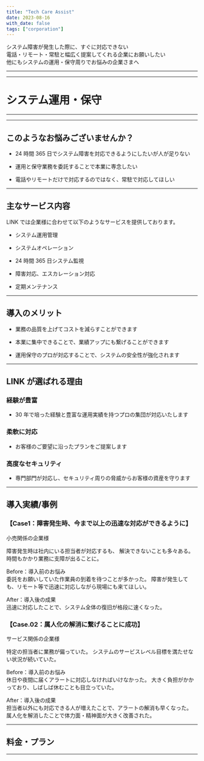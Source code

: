 ```yaml
---
title: "Tech Care Assist"
date: 2023-08-16
with_date: false
tags: ["corporation"]
---
```


システム障害が発生した際に、すぐに対応できない  
電話・リモート・常駐と幅広く提案してくれる企業にお願いしたい  
他にもシステムの運用・保守周りでお悩みの企業さまへ

<!--more-->

---

---

# システム運用・保守

---

---

## このようなお悩みございませんか？

- 24 時間 365 日でシステム障害を対応できるようにしたいが人が足りない

- 運用と保守業務を委託することで本業に専念したい

- 電話やリモートだけで対応するのではなく、常駐で対応してほしい

---

## 主なサービス内容

LINK では企業様に合わせて以下のようなサービスを提供しております。

- システム運用管理

- システムオペレーション

- 24 時間 365 日システム監視

- 障害対応、エスカレーション対応

- 定期メンテナンス

---

## 導入のメリット

- 業務の品質を上げてコストを減らすことができます

- 本業に集中できることで、業績アップにも繋げることができます

- 運用保守のプロが対応することで、システムの安全性が強化されます

---

## LINK が選ばれる理由

### 経験が豊富

- 30 年で培った経験と豊富な運用実績を持つプロの集団が対応いたします

### 柔軟に対応

- お客様のご要望に沿ったプランをご提案します

### 高度なセキュリティ

- 専門部門が対応し、セキュリティ周りの脅威からお客様の資産を守ります

---

## 導入実績/事例

### 【Case1：障害発生時、今まで以上の迅速な対応ができるように】

小売関係の企業様

障害発生時は社内にいる担当者が対応するも、
解決できないことも多々ある。時間もかかり業務に支障が出ることに。

Before：導入前のお悩み  
委託をお願いしていた作業員の到着を待つことが多かった。
障害が発生しても、リモート等で迅速に対応しながら現場にも来てほしい。

After：導入後の成果  
迅速に対応したことで、システム全体の復旧が格段に速くなった。

### 【Case.02：属人化の解消に繋げることに成功】

サービス関係の企業様

特定の担当者に業務が偏っていた。
システムのサービスレベル目標を満たせない状況が続いていた。

Before：導入前のお悩み  
休日や夜間に届くアラートに対応しなければいけなかった。
大きく負担がかかっており、しばしば休むことも目立っていた。

After：導入後の成果  
担当者以外にも対応できる人が増えたことで、アラートの解消も早くなった。
属人化を解消したことで体力面・精神面が大きく改善された。

---

## 料金・プラン

---
